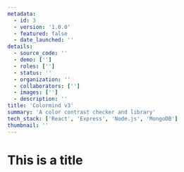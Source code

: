 ```yaml
---
metadata:  
  - id: 3 
  - version: '1.0.0' 
  - featured: false 
  - date_launched: '' 
details: 
  - source_code: ''
  - demo: ['']
  - roles: ['']
  - status: ''
  - organization: ''
  - collaborators: ['']
  - images: ['']
  - description: ''
title: 'Colormind v3'
summary: 'A color contrast checker and library'
tech_stack: ['React', 'Express', 'Node.js', 'MongoDB']
thumbnail: ''
---
```


# This is a title